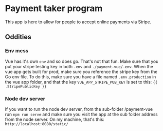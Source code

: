# Payment taker program

This app is here to allow for people to accept online payments via Stripe.

## Oddities

### Env mess

Vue has it's own `env` and so does go. That's not that fun. Make sure that you put your stripe testing key in both `.env` and `./payment-vue/.env`. When the vue app gets built for prod, make sure you reference the stripe key from the Go env file. To do this, make sure you have a file named `.env.production` in the vue app folder, and that the key `VUE_APP_STRIPE_PUB_KEY` is set to this: `{{ .StripePublicKey }}`

### Node dev server

If you want to run the node dev server, from the sub-folder /payment-vue run `npm run serve` and make sure you visit the app at the sub folder address from the node server. On my machine, that's this: `http://localhost:8080/static/`
